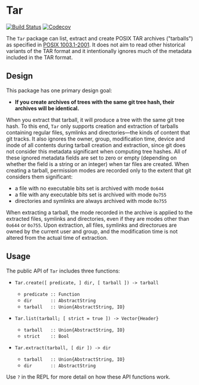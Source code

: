 # Tar

[![Build Status](https://travis-ci.org/JuliaLang/Tar.jl.svg?branch=master)](https://travis-ci.org/JuliaLang/Tar.jl)
[![Codecov](https://codecov.io/gh/JuliaLang/Tar.jl/branch/master/graph/badge.svg)](https://codecov.io/gh/JuliaLang/Tar.jl)

The `Tar` package can list, extract and create POSIX TAR archives ("tarballs") as specified in [POSIX 1003.1-2001](https://pubs.opengroup.org/onlinepubs/9699919799/utilities/pax.html).
It does not aim to read other historical variants of the TAR format and it intentionally ignores much of the metadata included in the TAR format.

## Design

This package has one primary design goal:

* __If you create archives of trees with the same git tree hash, their archives will be identical.__

When you extract that tarball, it will produce a tree with the same git tree hash.
To this end, `Tar` only supports creation and extraction of tarballs containing regular files, symlinks and directories—the kinds of content that git tracks.
It also ignores the owner, group, modification time, device and inode of all contents during tarball creation and extraction, since git does not consider this metadata significant when computing tree hashes.
All of these ignored metadata fields are set to zero or empty (depending on whether the field is a string or an integer) when tar files are created.
When creating a tarball, permission modes are recorded only to the extent that git considers them significant:

* a file with no executable bits set is archived with mode `0o644`
* a file with any executable bits set is archived with mode `0o755`
* directories and symlinks are always archived with mode `0o755`

When extracting a tarball, the mode recorded in the archive is applied to the extracted files, symlinks and directories, even if they are modes other than `0o644` or `0o755`.
Upon extraction, all files, symlinks and directorues are owned by the current user and group, and the modification time is not altered from the actual time of extraction.

## Usage

The public API of `Tar` includes three functions:

* `Tar.create([ predicate, ] dir, [ tarball ]) -> tarball`
  - `predicate :: Function`
  - `dir       :: AbstractString`
  - `tarball   :: Union{AbstractString, IO}`

* `Tar.list(tarball; [ strict = true ]) -> Vector{Header}`
  - `tarball   :: Union{AbstractString, IO}`
  - `strict    :: Bool`

* `Tar.extract(tarball, [ dir ]) -> dir`
  - `tarball   :: Union{AbstractString, IO}`
  - `dir       :: AbstractString`

Use `?` in the REPL for more detail on how these API functions work.
